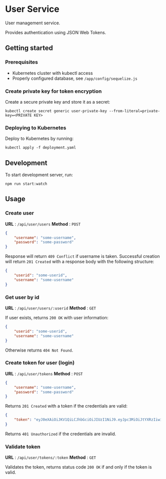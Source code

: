# User Service

User management service.

Provides authentication using JSON Web Tokens.

## Getting started

### Prerequisites

* Kubernetes cluster with kubectl access
* Properly configured database, see `/app/config/sequelize.js`

### Create private key for token encryption

Create a secure private key and store it as a secret:
```
kubectl create secret generic user-private-key --from-literal=private-key=<PRIVATE KEY>
```

### Deploying to Kubernetes

Deploy to Kubernetes by running:
```
kubectl apply -f deployment.yaml
```

## Development

To start development server, run:
```
npm run start:watch
```

## Usage

### Create user
**URL** : `/api/user/users`
**Method** : `POST`
```json
{
	"username": "some-username",
	"password": "some-password"
}
```
Response will return `409 Conflict` if username is taken.
Successful creation will return `201 Created` with a response body with the following structure:

```json
{
	"userid": "some-userid",
	"username": "some-username"
}
```

### Get user by id
**URL** : `/api/user/users/:userid`
**Method** : `GET`

If user exists, returns `200 OK` with user information:
```json
{
	"userid": "some-userid",
	"username": "some-username"
}
```

Otherwise returns `404 Not Found`.

### Create token for user (login)
**URL** : `/api/user/tokens`
**Method** : `POST`
```json
{
    "username": "some-username",
    "password": "some-password"
}
```

Returns  `201 Created` with a token if the credentials are valid:
```json
{
    "token": "eyJ0eXAiOiJKV1QiLCJhbGciOiJIUzI1NiJ9.eyJpc3MiOiJtYXRzIiwiaWF0IjoxNTYyMzU1MTM4LCJleHAiOjE1OTM4OTExMzgsImF1ZCI6Ind3dy5ob3cyZGllLmNvbSIsInN1YiI6InNvbWUtdXNlcmlkIn0.yNWMaGvbJS-Gj8EZ8f4rFu0BT6vTZnPGAakO1EQ-JuU"
}
```

Returns `401 Unauthorized` if the credentials are invalid.

### Validate token
**URL** : `/api/user/tokens/:token`
**Method** : `GET`

Validates the token, returns status code `200 OK` if and only if the token is valid.
